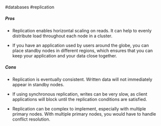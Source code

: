 #databases #replication 

##### Pros

* Replication enables horizontal scaling on reads. It can help to evenly distribute load throughout each node in a cluster.

* If you have an application used by users around the globe, you can place standby nodes in different regions, which ensures that you can keep your application and your data close together.

##### Cons

* Replication is eventually consistent. Written data will not immediately appear in standby nodes.

* If using synchronous replication, writes can be very slow, as client applications will block until the replication conditions are satisfied.

* Replication can be complex to implement, especially with multiple primary nodes. With multiple primary nodes, you would have to handle conflict resolution.